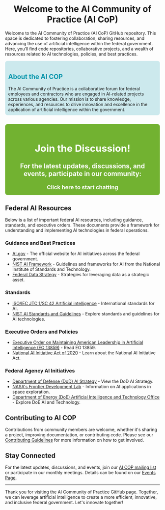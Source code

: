 <div align="center">
    <h1>Welcome to the AI Community of Practice (AI CoP)</h1>
</div>

Welcome to the AI Community of Practice (AI CoP) GitHub repository. This space is dedicated to fostering collaboration, sharing resources, and advancing the use of artificial intelligence within the federal government. Here, you’ll find code repositories, collaborative projects, and a wealth of resources related to AI technologies, policies, and best practices.

<div style="background-color: #cce9ed; padding: 10px; border-radius: 8px;">
    <h2 style="color: #0095AB;"> About the AI COP</h2>
    The AI Community of Practice is a collaborative forum for federal employees and contractors who are engaged in AI-related projects across various agencies. Our mission is to share knowledge, experiences, and resources to drive innovation and excellence in the application of artificial intelligence within the government.
</div>



<div style="margin-top: 20px;">
    <h2 style="color: #FFFFFF;">
<div align="center" style="margin-top: 20px; background-color: #72b231; padding: 15px; border-radius: 8px;">
    <h2 style="color: #FFFFFF;">Join the Discussion!</h2>
    <p>For the latest updates, discussions, and events, participate in our community:</p>
    <a href="https://github.com/GSA-AI-Community-of-Practice/Main/discussions" style="color: #FFFFFF; font-size: 18px; text-decoration: none; font-weight: bold;">Click here to start chatting</a>
</div>


<h2>Federal AI Resources</h2>
<p>Below is a list of important federal AI resources, including guidance, standards, and executive orders. These documents provide a framework for understanding and implementing AI technologies in federal operations.</p>

<h3>Guidance and Best Practices</h3>
<ul>
  <li><a href="https://www.ai.gov/" target="_blank">AI.gov</a> - The official website for AI initiatives across the federal government.</li>
  <li><a href="https://www.nist.gov/ai" target="_blank">NIST AI Framework</a> - Guidelines and frameworks for AI from the National Institute of Standards and Technology.</li>
  <li><a href="https://strategy.data.gov/" target="_blank">Federal Data Strategy</a> - Strategies for leveraging data as a strategic asset.</li>
</ul>

<h3>Standards</h3>
<ul>
  <li><a href="https://www.iso.org/committee/6794475.html" target="_blank">ISO/IEC JTC 1/SC 42 Artificial intelligence</a> - International standards for AI.</li>
  <li><a href="https://www.nist.gov/topics/artificial-intelligence/standards-and-guidelines" target="_blank">NIST AI Standards and Guidelines</a> - Explore standards and guidelines for AI technologies.</li>
</ul>

<h3>Executive Orders and Policies</h3>
<ul>
  <li><a href="https://www.federalregister.gov/documents/2019/02/14/2019-02544/maintaining-american-leadership-in-artificial-intelligence" target="_blank">Executive Order on Maintaining American Leadership in Artificial Intelligence (EO 13859)</a> - Read EO 13859.</li>
  <li><a href="https://www.congress.gov/bill/116th-congress/house-bill/6216/text" target="_blank">National AI Initiative Act of 2020</a> - Learn about the National AI Initiative Act.</li>
</ul>

<h3>Federal Agency AI Initiatives</h3>
<ul>
  <li><a href="https://www.ai.mil/docs/Summary_of_the_2018_DoD_AI_Strategy.pdf" target="_blank">Department of Defense (DoD) AI Strategy</a> - View the DoD AI Strategy.</li>
  <li><a href="https://frontierdevelopmentlab.org/" target="_blank">NASA's Frontier Development Lab</a> - Information on AI applications in space exploration.</li>
  <li><a href="https://www.energy.gov/aito/artificial-intelligence-and-technology-office" target="_blank">Department of Energy (DoE) Artificial Intelligence and Technology Office</a> - Explore DoE AI and Technology.</li>
</ul>

<h2>Contributing to AI COP</h2>
<p>Contributions from community members are welcome, whether it's sharing a project, improving documentation, or contributing code. Please see our <a href="CONTRIBUTING.md">Contributing Guidelines</a> for more information on how to get involved. 

<h2>Stay Connected</h2>
<p>For the latest updates, discussions, and events, join our <a href="mailto:ai-cop@listserv.gov">AI COP mailing list</a> or participate in our monthly meetings. Details can be found on our <a href="EVENTS.md">Events Page</a>.</p>

<hr>
<p>Thank you for visiting the AI Community of Practice GitHub page. Together, we can leverage artificial intelligence to create a more efficient, innovative, and inclusive federal government. Let's innovate together!</p>
